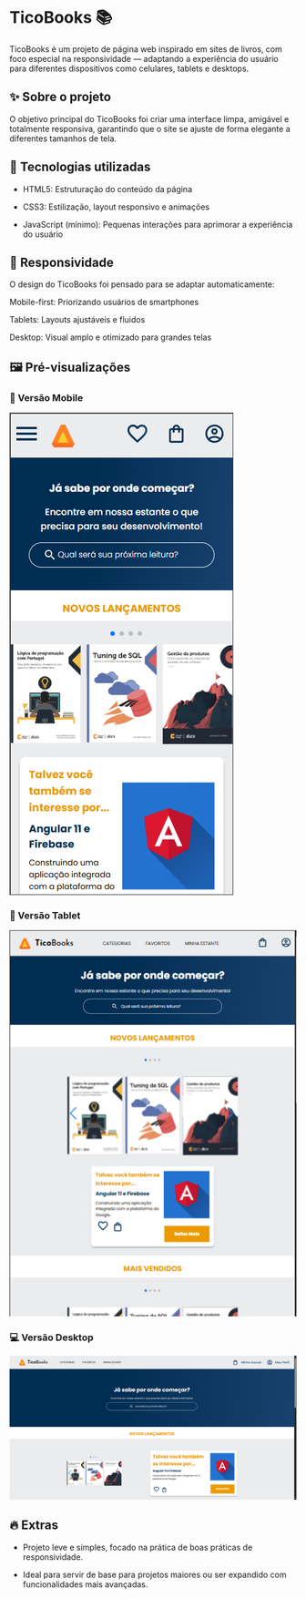 # TicoBooks 📚
TicoBooks é um projeto de página web inspirado em sites de livros, com foco especial na responsividade — adaptando a experiência do usuário para diferentes dispositivos como celulares, tablets e desktops.

## ✨ Sobre o projeto
O objetivo principal do TicoBooks foi criar uma interface limpa, amigável e totalmente responsiva, garantindo que o site se ajuste de forma elegante a diferentes tamanhos de tela.

## 🚀 Tecnologias utilizadas
- HTML5: Estruturação do conteúdo da página

- CSS3: Estilização, layout responsivo e animações

- JavaScript (mínimo): Pequenas interações para aprimorar a experiência do usuário

## 📱 Responsividade
O design do TicoBooks foi pensado para se adaptar automaticamente:

Mobile-first: Priorizando usuários de smartphones

Tablets: Layouts ajustáveis e fluidos

Desktop: Visual amplo e otimizado para grandes telas

## 🖼️ Pré-visualizações

### 📱 Versão Mobile
![Mobile Preview](img/Screenshot2.png)

### 📱 Versão Tablet
![Tablet Preview](img/Screenshot1.png)

### 💻 Versão Desktop
![Desktop Preview](img/Screenshot3.png)


## 🔥 Extras
- Projeto leve e simples, focado na prática de boas práticas de responsividade.

- Ideal para servir de base para projetos maiores ou ser expandido com funcionalidades mais avançadas.

